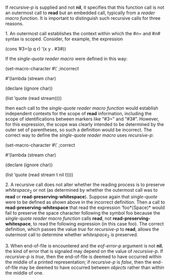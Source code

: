 



If *recursive-p* is supplied and not **nil**, it specifies that this function call is not an outermost call to **read** but an embedded call, typically from a *reader macro function*. It is important to distinguish such recursive calls for three reasons. 



1\. An outermost call establishes the context within which the #*n*= and #*n*# syntax is scoped. Consider, for example, the expression 



(cons ’#3=(p q r) ’(x y . #3#)) 



If the *single-quote reader macro* were defined in this way: 



(set-macro-character #\’ ;incorrect 



#’(lambda (stream char) 



(declare (ignore char)) 



(list ’quote (read stream)))) 



then each call to the *single-quote reader macro function* would establish independent contexts for the scope of **read** information, including the scope of identifications between markers like “#3=” and “#3#”. However, for this expression, the scope was clearly intended to be determined by the outer set of parentheses, so such a definition would be incorrect. The correct way to define the *single-quote reader macro* uses *recursive-p*: 



(set-macro-character #\’ ;correct 



#’(lambda (stream char) 



(declare (ignore char)) 



(list ’quote (read stream t nil t)))) 



2\. A recursive call does not alter whether the reading process is to preserve *whitespace*<sub>2</sub> or not (as determined by whether the outermost call was to **read** or **read-preserving-whitespace**). Suppose again that *single-quote* were to be defined as shown above in the incorrect definition. Then a call to **read-preserving-whitespace** that read the expression ’foo*⟨Space⟩* would fail to preserve the space character following the symbol foo because the *single-quote reader macro function* calls **read**, not **read-preserving-whitespace**, to read the following expression (in this case foo). The correct definition, which passes the value *true* for *recursive-p* to **read**, allows the outermost call to determine whether *whitespace*<sub>2</sub> is preserved. 



3\. When end-of-file is encountered and the *eof-error-p* argument is not **nil**, the kind of error that is signaled may depend on the value of *recursive-p*. If *recursive-p* is *true*, then the end-of-file is deemed to have occurred within the middle of a printed representation; if *recursive-p* is *false*, then the end-of-file may be deemed to have occurred between *objects* rather than within the middle of one. 







 



 



